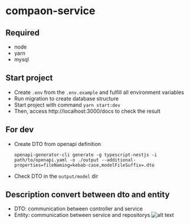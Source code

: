 # compaon-service
## Required
- node
- yarn
- mysql

## Start project
- Create `.env` from the `.env.example` and fulfill all environment variables
- Run migration to create database structure
- Start project with command `yarn start:dev`
- Then, access http://localhost:3000/docs to check the result

## For dev
- Create DTO from openapi definition
  ```
  openapi-generator-cli generate -g typescript-nestjs -i path/to/openapi.yaml -o ./output --additional-properties=fileNaming=kebab-case,modelFileSuffix=.dto
  ```
- Check DTO in the `output/model` dir

## Description convert between dto and entity
- DTO: communication between controller and service
- Entity: communication between service and repositorys
  ![alt text](https://i.imgur.com/LXGEXh3.png)
